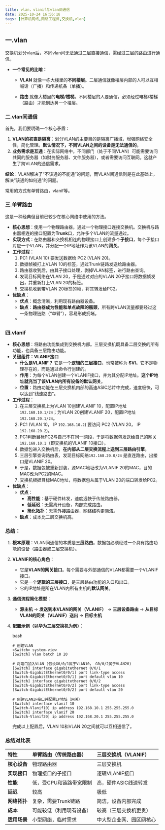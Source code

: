 ```yaml
---
title: vlan，vlanif与vlan间通信
date: 2025-10-24 16:56:18
tags: [计算机网络,网络工程师,交换机,vlan]
---
```


## 一.vlan

交换机划分vlan后，不同vlan间无法通过二层直接通信，需经过三层的路由进行通信。

- **一个常见的比喻：**

  - **VLAN** 就像一栋大楼里的**不同楼层**。二层通信就像楼层内部的人可以互相喊话（广播）和传递纸条（单播）。

  - **路由** 就像大楼里的**电梯/楼梯**。不同楼层的人要通信，必须经过电梯/楼梯（路由）才能到达另一个楼层。

    

### 二.vlan间通信

首先，我们要明确一个核心矛盾：

1. **VLAN的初衷是隔离**：划分VLAN的主要目的是隔离广播域，增强网络安全性，简化管理。**默认情况下，不同VLAN之间的设备是无法通信的**。
2. **业务需求是互通**：在实际网络中，不同部门（处于不同VLAN）可能需要访问共同的服务器（如财务服务器、文件服务器），或者需要访问互联网。这就产生了跨VLAN的通信需求。

**结论**：VLAN解决了“不该通的不能通”的问题，而VLAN间通信则是在此基础上，解决“该通的如何通”的问题。

常用的方式有单臂路由，vlanif等。



### 三.单臂路由

这是一种经典但目前已较少在核心网络中使用的方法。

- **核心思想**：使用一个物理路由器，通过一个物理接口连接交换机。交换机与路由器相连的接口配置为**Trunk**口，允许多个VLAN的流量通过。
- **实现方式**：在路由器和交换机相连的物理接口上创建多个**子接口**，每个子接口对应一个VLAN，并分配一个IP地址作为该VLAN的**网关**。
- **工作过程**：
  1. PC1 (VLAN 10) 要发送数据给 PC2 (VLAN 20)。
  2. 数据帧被打上VLAN 10的标签，通过Trunk链路发送给路由器。
  3. 路由器收到后，由其子接口处理，剥掉VLAN标签，进行路由查询。
  4. 发现目标网络在VLAN 20，于是通过对应的VLAN 20子接口将数据帧发出，并重新打上VLAN 20的标签。
  5. 交换机收到带VLAN 20标签的帧，将其转发给PC2。
- **优缺点**：
  - **优点**：概念清晰，利用现有路由器设备。
  - **缺点**：**路由器成为性能和单点故障的瓶颈**，所有跨VLAN流量都要经过这一条物理链路（“单臂”），容易形成拥堵。
  - 

### 四.vlanif

- **核心思想**：将路由功能集成到交换机内部。三层交换机既具备二层交换的所有功能，也具备三层路由功能。
- **关键组件：VLANIF接口**
  - **什么是VLANIF？** 它是一个**逻辑的三层接口**，也常被称为 **SVI**。它不是物理存在的，而是通过命令行创建的。
  - **作用**：为每个VLAN创建一个VLANIF接口，并为其分配IP地址。**这个IP地址就充当了该VLAN内所有设备的默认网关**。
  - **位置**：路由功能在三层交换机内部的高速ASIC芯片中完成，速度极快，可以达到“线速路由”。
- **工作过程**：
  1. 在三层交换机上为VLAN 10创建VLANIF 10，配置IP地址`192.168.10.1/24`；为VLAN 20创建VLANIF 20，配置IP地址`192.168.20.1/24`。
  2. PC1 (VLAN 10， IP `192.168.10.2`) 要访问 PC2 (VLAN 20， IP `192.168.20.2`)。
  3. PC1判断目标PC2与自己不在同一网段，于是将数据包发送给自己的网关`192.168.10.1`（即交换机的VLANIF 10接口）。
  4. 数据包进入交换机后，**在内部从二层交换流程上送到三层路由引擎**。
  5. 三层引擎查询路由表，发现目标网络`192.168.20.0/24` 是直连路由，出接口是VLANIF 20。
  6. 于是，数据包被重新封装，源MAC地址改为VLANIF 20的MAC，目的MAC改为PC2的MAC。
  7. 交换机根据目标MAC地址，将数据包从属于VLAN 20的端口转发给PC2。
- **优缺点**：
  - **优点**：
    - **高性能**：基于硬件转发，速度远快于传统路由器。
    - **低延迟**：无需离开设备，内部完成路由。
    - **简化拓扑**：无需外接路由器，网络结构更简洁。
  - **缺点**：成本比二层交换机高。

### 总结：

1. **根本原理**：VLAN间通信的本质是**三层路由**。数据包必须经过一个具有路由功能的设备（路由器或三层交换机）。

2. **VLANIF的核心角色**：

   - 它是**VLAN的网关接口**。每个需要与外部通信的VLAN都需要一个VLANIF接口。
   - 它是一个**逻辑的三层接口**，是三层路由功能的入口和出口。
   - 它的IP地址是所在VLAN内所有主机的**默认网关**。

3. **通信流程简化模型**：

   - **源主机** -> **发送到本VLAN的网关（VLANIF）** -> **三层设备路由** -> **从目标VLAN的网关（VLANIF）送出** -> **目标主机**

4. **配置示例（以华为三层交换机为例）**：

   bash

   ```
   # 创建VLAN
   <Switch> system-view
   [Switch] vlan batch 10 20
   
   # 将端口加入VLAN (假设G0/0/1属于VLAN10， G0/0/2属于VLAN20)
   [Switch] interface gigabitethernet 0/0/1
   [Switch-GigabitEthernet0/0/1] port link-type access
   [Switch-GigabitEthernet0/0/1] port default vlan 10
   [Switch] interface gigabitethernet 0/0/2
   [Switch-GigabitEthernet0/0/2] port link-type access
   [Switch-GigabitEthernet0/0/2] port default vlan 20
   
   # 创建VLANIF接口并配置IP地址（网关）
   [Switch] interface vlanif 10
   [Switch-Vlanif10] ip address 192.168.10.1 255.255.255.0
   [Switch] interface vlanif 20
   [Switch-Vlanif20] ip address 192.168.20.1 255.255.255.0
   ```

   

   完成以上配置后，VLAN 10和VLAN 20之间就可以互相通信了。

### 总结对比表

| 特性         | 单臂路由（传统路由器）   | 三层交换机（VLANIF）     |
| :----------- | :----------------------- | :----------------------- |
| **核心设备** | 物理路由器               | 三层交换机               |
| **实现接口** | 物理接口的子接口         | 逻辑VLANIF接口           |
| **性能**     | 低，受CPU和链路带宽限制  | 高，硬件ASIC线速转发     |
| **延迟**     | 较高                     | 极低                     |
| **网络拓扑** | 复杂，需要Trunk链路      | 简洁，设备内部完成       |
| **成本**     | 可能较低（利用现有设备） | 较高（三层交换机更贵）   |
| **适用场景** | 小型网络，临时需求       | 中大型企业网、园区网核心 |

